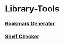 # Library-Tools

### [Bookmark Generator](https://cybernetics-conference.github.io/library-tools/bookmark_generator)
### [Shelf Checker](https://cybernetics-conference.github.io/library-tools/shelf_checker)
